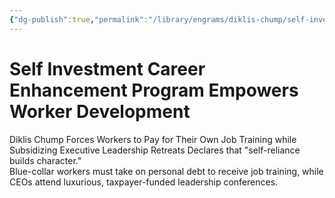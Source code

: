 ```yaml
---
{"dg-publish":true,"permalink":"/library/engrams/diklis-chump/self-investment-career-enhancement-program-empowers-worker-development/","tags":["DC/Labor","DC/AS1"]}
---
```


# Self Investment Career Enhancement Program Empowers Worker Development
Diklis Chump Forces Workers to Pay for Their Own Job Training
while Subsidizing Executive Leadership Retreats
Declares that "self-reliance builds character."  
Blue-collar workers must take on personal debt to receive job training, while CEOs attend luxurious, taxpayer-funded leadership conferences.
